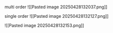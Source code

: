 

multi order
![[Pasted image 20250428132037.png]]

single order 
![[Pasted image 20250428132127.png]]

![[Pasted image 20250428132153.png]]

